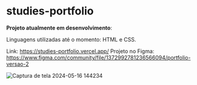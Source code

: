# studies-portfolio
 
**Projeto atualmente em desenvolvimento**:

Linguagens utilizadas até o momento: HTML e CSS.


Link: https://studies-portfolio.vercel.app/
Projeto no Figma: https://www.figma.com/community/file/1372992781236566094/portfolio-versao-2

![Captura de tela 2024-05-16 144234](https://github.com/leticiamleonel/studies-portfolio/assets/80080400/fbff0301-e341-4c76-8a8d-b142cbd0f3c8)

